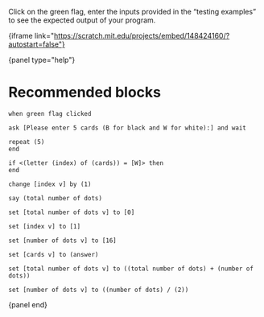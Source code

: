 Click on the green flag, enter the inputs provided in the “testing examples” to see the expected output of your program.

{iframe link="https://scratch.mit.edu/projects/embed/148424160/?autostart=false"}

{panel type="help"}

# Recommended blocks

```scratch
when green flag clicked

ask [Please enter 5 cards (B for black and W for white):] and wait

repeat (5)
end

if <(letter (index) of (cards)) = [W]> then
end

change [index v] by (1)

say (total number of dots)
```

```scratch
set [total number of dots v] to [0]

set [index v] to [1]

set [number of dots v] to [16]

set [cards v] to (answer)

set [total number of dots v] to ((total number of dots) + (number of dots))

set [number of dots v] to ((number of dots) / (2))
```

{panel end}
